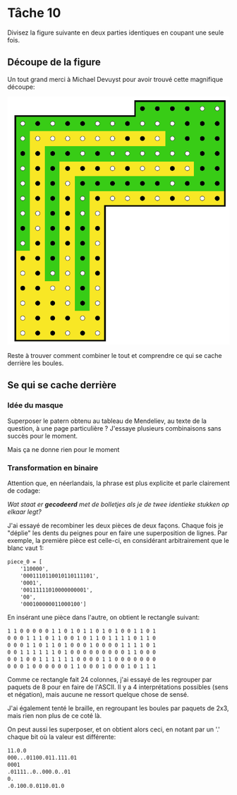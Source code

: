 # Tâche 10

Divisez la figure suivante en deux parties identiques en coupant une seule fois.


## Découpe de la figure

Un tout grand merci à Michael Devuyst pour avoir trouvé cette magnifique découpe:

![Slices](10-Slices.png)

Reste à trouver comment combiner le tout et comprendre ce qui se cache derrière les boules.

## Se qui se cache derrière

### Idée du masque

Superposer le patern obtenu au tableau de Mendeliev, au texte de la question, à une page particulière ? J'essaye plusieurs combinaisons sans succès pour le moment.

Mais ça ne donne rien pour le moment

### Transformation en binaire

Attention que, en néerlandais, la phrase est plus explicite et parle clairement de codage:

*Wat staat er **gecodeerd** met de bolletjes als je de twee identieke stukken op elkaar legt?*

J'ai essayé de recombiner les deux pièces de deux façons. Chaque fois je "déplie" les dents du peignes pour en faire une superposition de lignes. Par exemple, la première pièce est celle-ci, en considérant arbitrairement que le blanc vaut 1:

```
piece_0 = [
    '110000',
    '0001110110010110111101',
    '0001',
    '00111111010000000001',
    '00',
    '000100000011000100']
```

En insérant une pièce dans l'autre, on obtient le rectangle suivant:

```
1 1 0 0 0 0 0 1 1 0 1 0 1 1 0 1 0 1 0 0 1 1 0 1
0 0 0 1 1 1 0 1 1 0 0 1 0 1 1 0 1 1 1 1 0 1 1 0
0 0 0 1 1 0 1 1 0 1 0 0 0 1 0 0 0 0 1 1 1 1 0 1
0 0 1 1 1 1 1 1 0 1 0 0 0 0 0 0 0 0 0 1 1 0 0 0
0 0 1 0 0 1 1 1 1 1 1 0 0 0 0 1 1 0 0 0 0 0 0 0
0 0 0 1 0 0 0 0 0 0 1 1 0 0 0 1 0 0 0 1 0 1 1 1
```

Comme ce rectangle fait 24 colonnes, j'ai essayé de les regrouper par paquets de 8 pour en faire de l'ASCII. Il y a 4 interprétations possibles  (sens et négation), mais aucune ne ressort quelque chose de sensé.

J'ai également tenté le braille, en regroupant les boules par paquets de 2x3, mais rien non plus de ce coté là.



On peut aussi les superposer, et on obtient alors ceci, en notant par un '.' chaque bit où la valeur est différente:

```
11.0.0
000...01100.011.111.01
0001
.01111..0..000.0..01
0.
.0.100.0.0110.01.0
```




